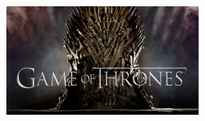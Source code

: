 <div align="center">
  <img src="visuals/GoT.jpeg" width="800" length="600" alt="GameofThrones"/>
</div>
